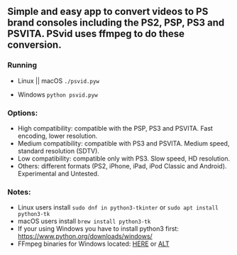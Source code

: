 ## Simple and easy app to convert videos to PS brand consoles including the PS2, PSP, PS3 and PSVITA. PSvid uses ffmpeg to do these conversion.

### Running
- Linux || macOS `./psvid.pyw`

- Windows `python psvid.pyw`

### Options:
- High compatibility: compatible with the PSP, PS3 and PSVITA.
			Fast encoding, lower resolution.
- Medium compatibility: compatible with PS3 and PSVITA.
			Medium speed, standard resolution (SDTV).
- Low compatibility: compatible only with PS3.
			Slow speed, HD resolution.
- Others: different formats (PS2, iPhone, iPad, iPod Classic and Android).
			Experimental and Untested.

### Notes:
- Linux users install `sudo dnf in python3-tkinter` or `sudo apt install python3-tk`
- macOS users install `brew install python3-tk`
- If your using Windows you have to install python3 first:
  https://www.python.org/downloads/windows/
- FFmpeg binaries for Windows located: [HERE](https://www.gyan.dev/ffmpeg/builds/ffmpeg-release-full.7z) or [ALT](https://github.com/BtbN/FFmpeg-Builds/releases)
